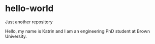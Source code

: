 # hello-world
Just another repository

Hello, my name is Katrin and I am an engineering PhD student at Brown University.
